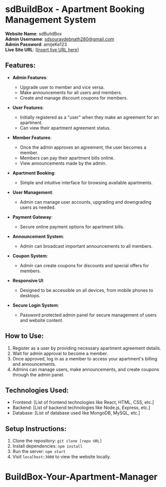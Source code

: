 # sdBuildBox - Apartment Booking Management System

**Website Name**: sdBuildBox  
**Admin Username**: sdsouravdebnath280@gmail.com  
**Admin Password**: amijeKe123  
**Live Site URL**: [[Insert live URL here](https://sd-buildbox.web.app/)]

## Features:
- **Admin Features**:
  - Upgrade user to member and vice versa.
  - Make announcements for all users and members.
  - Create and manage discount coupons for members.
  
- **User Features**:
  - Initially registered as a "user" when they make an agreement for an apartment.
  - Can view their apartment agreement status.
  
- **Member Features**:
  - Once the admin approves an agreement, the user becomes a member.
  - Members can pay their apartment bills online.
  - View announcements made by the admin.
  
- **Apartment Booking**:
  - Simple and intuitive interface for browsing available apartments.
  
- **User Management**:
  - Admin can manage user accounts, upgrading and downgrading users as needed.
  
- **Payment Gateway**:
  - Secure online payment options for apartment bills.
  
- **Announcement System**:
  - Admin can broadcast important announcements to all members.
  
- **Coupon System**:
  - Admin can create coupons for discounts and special offers for members.

- **Responsive UI**:
  - Designed to be accessible on all devices, from mobile phones to desktops.

- **Secure Login System**:
  - Password protected admin panel for secure management of users and website content.

## How to Use:
1. Register as a user by providing necessary apartment agreement details.
2. Wait for admin approval to become a member.
3. Once approved, log in as a member to access your apartment's billing and announcements.
4. Admins can manage users, make announcements, and create coupons through the admin panel.

## Technologies Used:
- Frontend: [List of frontend technologies like React, HTML, CSS, etc.]
- Backend: [List of backend technologies like Node.js, Express, etc.]
- Database: [List of database used like MongoDB, MySQL, etc.]

## Setup Instructions:
1. Clone the repository: `git clone [repo URL]`
2. Install dependencies: `npm install`
3. Run the server: `npm start`
4. Visit `localhost:3000` to view the website locally.
# BuildBox-Your-Apartment-Manager
